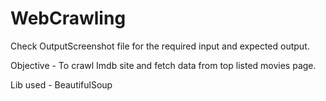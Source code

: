 # WebCrawling

Check OutputScreenshot file for the required input and expected output.

Objective - To crawl Imdb site and fetch data from top listed movies page.

Lib used - BeautifulSoup
